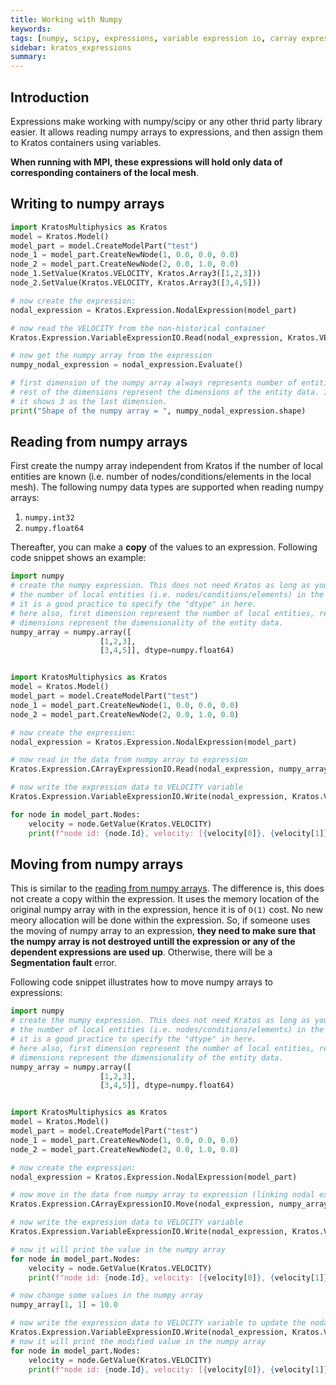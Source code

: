 ```yaml
---
title: Working with Numpy
keywords: 
tags: [numpy, scipy, expressions, variable expression io, carray expression io]
sidebar: kratos_expressions
summary: 
---
```


## Introduction

Expressions make working with numpy/scipy or any other thrid party library easier. It allows reading numpy arrays to expressions, and then assign them to Kratos containers using variables.

**When running with MPI, these expressions will hold only data of corresponding containers of the local mesh**.

## Writing to numpy arrays

```python
import KratosMultiphysics as Kratos
model = Kratos.Model()
model_part = model.CreateModelPart("test")
node_1 = model_part.CreateNewNode(1, 0.0, 0.0, 0.0)
node_2 = model_part.CreateNewNode(2, 0.0, 1.0, 0.0)
node_1.SetValue(Kratos.VELOCITY, Kratos.Array3([1,2,3]))
node_2.SetValue(Kratos.VELOCITY, Kratos.Array3([3,4,5]))

# now create the expression:
nodal_expression = Kratos.Expression.NodalExpression(model_part)

# now read the VELOCITY from the non-historical container
Kratos.Expression.VariableExpressionIO.Read(nodal_expression, Kratos.VELOCITY, False)

# now get the numpy array from the expression
numpy_nodal_expression = nodal_expression.Evaluate()

# first dimension of the numpy array always represents number of entities in the expression (local mesh entities only)
# rest of the dimensions represent the dimensions of the entity data. In this case, VELOCITY have only three components,
# it shows 3 as the last dimension.
print("Shape of the numpy array = ", numpy_nodal_expression.shape)
```

## Reading from numpy arrays
First create the numpy array independent from Kratos if the number of local entities are known (i.e. number of nodes/conditions/elements in the local mesh). The following numpy data types are supported when reading numpy arrays:
1. ```numpy.int32```
2. ```numpy.float64```

Thereafter, you can make a **copy** of the values to an expression. Following code snippet shows an example:

```python
import numpy
# create the numpy expression. This does not need Kratos as long as you know correctly
# the number of local entities (i.e. nodes/conditions/elements) in the model part.
# it is a good practice to specify the "dtype" in here.
# here also, first dimension represent the number of local entities, rest of the
# dimensions represent the dimensionality of the entity data.
numpy_array = numpy.array([
                    [1,2,3],
                    [3,4,5]], dtype=numpy.float64)


import KratosMultiphysics as Kratos
model = Kratos.Model()
model_part = model.CreateModelPart("test")
node_1 = model_part.CreateNewNode(1, 0.0, 0.0, 0.0)
node_2 = model_part.CreateNewNode(2, 0.0, 1.0, 0.0)

# now create the expression:
nodal_expression = Kratos.Expression.NodalExpression(model_part)

# now read in the data from numpy array to expression
Kratos.Expression.CArrayExpressionIO.Read(nodal_expression, numpy_array)

# now write the expression data to VELOCITY variable
Kratos.Expression.VariableExpressionIO.Write(nodal_expression, Kratos.VELOCITY, False)

for node in model_part.Nodes:
    velocity = node.GetValue(Kratos.VELOCITY)
    print(f"node id: {node.Id}, velocity: [{velocity[0]}, {velocity[1]}, {velocity[2]}]")
```

## Moving from numpy arrays

This is similar to the [reading from numpy arrays](#reading-from-numpy-arraystest). The difference is, this does not create a copy within the expression.
It uses the memory location of the original numpy array with in the expression, hence it is of ```O(1)``` cost. No new meory allocation will be done
within the expression. So, if someone uses the moving of numpy array to an expression, **they need to make sure that the numpy array is not destroyed untill the expression or any of the dependent expressions are used up**. Otherwise, there will be a **Segmentation fault** error.

Following code snippet illustrates how to move numpy arrays to expressions:
```python
import numpy
# create the numpy expression. This does not need Kratos as long as you know correctly
# the number of local entities (i.e. nodes/conditions/elements) in the model part.
# it is a good practice to specify the "dtype" in here.
# here also, first dimension represent the number of local entities, rest of the
# dimensions represent the dimensionality of the entity data.
numpy_array = numpy.array([
                    [1,2,3],
                    [3,4,5]], dtype=numpy.float64)


import KratosMultiphysics as Kratos
model = Kratos.Model()
model_part = model.CreateModelPart("test")
node_1 = model_part.CreateNewNode(1, 0.0, 0.0, 0.0)
node_2 = model_part.CreateNewNode(2, 0.0, 1.0, 0.0)

# now create the expression:
nodal_expression = Kratos.Expression.NodalExpression(model_part)

# now move in the data from numpy array to expression (linking nodal expression with numpy array)
Kratos.Expression.CArrayExpressionIO.Move(nodal_expression, numpy_array)

# now write the expression data to VELOCITY variable
Kratos.Expression.VariableExpressionIO.Write(nodal_expression, Kratos.VELOCITY, False)

# now it will print the value in the numpy array
for node in model_part.Nodes:
    velocity = node.GetValue(Kratos.VELOCITY)
    print(f"node id: {node.Id}, velocity: [{velocity[0]}, {velocity[1]}, {velocity[2]}]")

# now change some values in the numpy array
numpy_array[1, 1] = 10.0

# now write the expression data to VELOCITY variable to update the nodal data value container.
Kratos.Expression.VariableExpressionIO.Write(nodal_expression, Kratos.VELOCITY, False)
# now it will print the modified value in the numpy array
for node in model_part.Nodes:
    velocity = node.GetValue(Kratos.VELOCITY)
    print(f"node id: {node.Id}, velocity: [{velocity[0]}, {velocity[1]}, {velocity[2]}]")
```